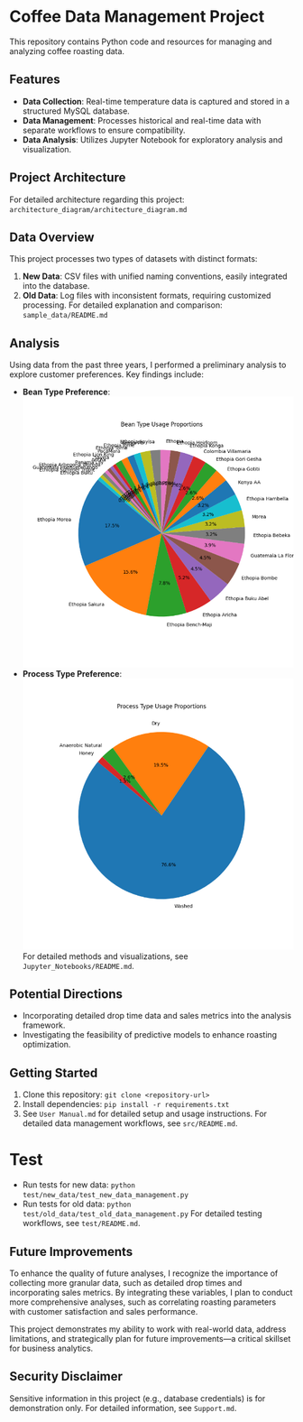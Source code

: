 # Coffee Data Management Project

This repository contains Python code and resources for managing and analyzing coffee roasting data.

## Features
- **Data Collection**: Real-time temperature data is captured and stored in a structured MySQL database.
- **Data Management**: Processes historical and real-time data with separate workflows to ensure compatibility.
- **Data Analysis**: Utilizes Jupyter Notebook for exploratory analysis and visualization.

##  Project Architecture
For detailed architecture regarding this project: `architecture_diagram/architecture_diagram.md`

## Data Overview
This project processes two types of datasets with distinct formats:
1. **New Data**: CSV files with unified naming conventions, easily integrated into the database.
2. **Old Data**: Log files with inconsistent formats, requiring customized processing.
For detailed explanation and comparison: `sample_data/README.md`

## Analysis
Using data from the past three years, I performed a preliminary analysis to explore customer preferences. Key findings include:
- **Bean Type Preference**: 
  ![Bean_type_preference_pie_chart](Jupyter_Notebooks/Images/Bean_type_preference_pie_chart.png)
- **Process Type Preference**: 
  ![Process_type_preference_pie_chart](Jupyter_Notebooks/Images/Process_type_preference_pie_chart.png)
For detailed methods and visualizations, see `Jupyter_Notebooks/README.md`.

## Potential Directions
- Incorporating detailed drop time data and sales metrics into the analysis framework.
- Investigating the feasibility of predictive models to enhance roasting optimization.

## Getting Started 
1. Clone this repository: `git clone <repository-url>`
2. Install dependencies: `pip install -r requirements.txt`
3. See `User Manual.md` for detailed setup and usage instructions.
For detailed data management workflows, see `src/README.md`.

# Test
- Run tests for new data: `python test/new_data/test_new_data_management.py`
- Run tests for old data: `python test/old_data/test_old_data_management.py`
For detailed testing workflows, see `test/README.md`.

## Future Improvements

To enhance the quality of future analyses, I recognize the importance of collecting more granular data, such as detailed drop times and incorporating sales metrics. By integrating these variables, I plan to conduct more comprehensive analyses, such as correlating roasting parameters with customer satisfaction and sales performance. 

This project demonstrates my ability to work with real-world data, address limitations, and strategically plan for future improvements—a critical skillset for business analytics.

## Security Disclaimer
Sensitive information in this project (e.g., database credentials) is for demonstration only. For detailed information, see `Support.md`.

